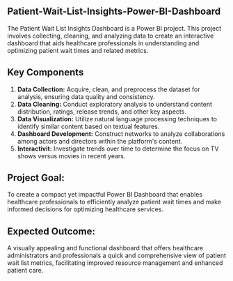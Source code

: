 ## Patient-Wait-List-Insights-Power-BI-Dashboard
The Patient Wait List Insights Dashboard is a Power BI project. This project involves collecting, cleaning, and analyzing data to create an interactive dashboard that aids healthcare professionals in understanding and optimizing patient wait times and related metrics.

## Key Components
1. **Data Collection:** Acquire, clean, and preprocess the dataset for analysis, ensuring data quality and consistency.
2. **Data Cleaning:** Conduct exploratory analysis to understand content distribution, ratings, release trends, and other key aspects.
3. **Data Visualization:** Utilize natural language processing techniques to identify similar content based on textual features.
4. **Dashboard Development:** Construct networks to analyze collaborations among actors and directors within the platform's content.
5. **Interactivit:** Investigate trends over time to determine the focus on TV shows versus movies in recent years.

## Project Goal:
To create a compact yet impactful Power BI Dashboard that enables healthcare professionals to efficiently analyze patient wait times and make informed decisions for optimizing healthcare services.

## Expected Outcome:
A visually appealing and functional dashboard that offers healthcare administrators and professionals a quick and comprehensive view of patient wait list metrics, facilitating improved resource management and enhanced patient care.
